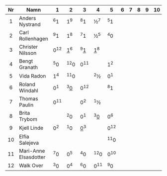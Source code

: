 Nr|Namn|1|2|3|4|5|6|7|8|9|10|11
:-:|----|-|-|-|-|-|-|-|-|-|-|-
1|Anders Nystrand|<sup>6</sup>1|1<sup>9</sup>|<sup>8</sup>1|½<sup>7</sup>|<sup>5</sup>1||||||
2|Carl Rollenhagen|<sup>9</sup>1|1<sup>8</sup>|<sup>7</sup>1|½<sup>5</sup>|<sup>4</sup>0||||||
3|Christer Nilsson|0<sup>12</sup>|[1](LICHESS/study/pYjvo5dL/yw4fL9Ow)<sup>6</sup>|<sup>9</sup>[1](LICHESS/study/pYjvo5dL/lggFnOo1)|[1](LICHESS/study/pYjvo5dL/albYqV3T)<sup>8</sup>|||||||
4|Bengt Granath|<sup>5</sup>0|<sup>12</sup>0|0<sup>11</sup>||1<sup>2</sup>||||||1<sup>7</sup>
5|Vida Radon|1<sup>4</sup>|<sup>11</sup>0||<sup>2</sup>½|0<sup>1</sup>||||||
6|Roland Windahl|0<sup>1</sup>|<sup>3</sup>[0](LICHESS/study/pYjvo5dL/yw4fL9Ow)|0<sup>12</sup>||<sup>8</sup>1||||||
7|Thomas Paulin|0<sup>11</sup>||0<sup>2</sup>|<sup>1</sup>½|||||||<sup>4</sup>0
8|Brita Trybom||<sup>2</sup>0|0<sup>1</sup>|<sup>3</sup>[0](LICHESS/study/pYjvo5dL/albYqV3T)|0<sup>6</sup>||||||
9|Kjell Linde|0<sup>2</sup>|<sup>1</sup>0|[0](LICHESS/study/pYjvo5dL/lggFnOo1)<sup>3</sup>||0<sup>12</sup>||||||
10|Elfia Salejeva|||||<sup>11</sup>0||||||
11|Mari-Anne Elsasdotter|<sup>7</sup>0|0<sup>5</sup>|<sup>4</sup>0|<sup>12</sup>0|0<sup>10</sup>||||||
12|Walk Over|<sup>3</sup>0|0<sup>4</sup>|<sup>6</sup>0|0<sup>11</sup>|<sup>9</sup>0||||||
